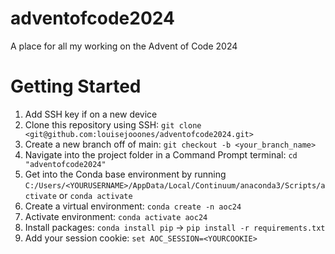 # adventofcode2024
A place for all my working on the Advent of Code 2024

# Getting Started
1. Add SSH key if on a new device
1. Clone this repository using SSH: `git clone <git@github.com:louisejooones/adventofcode2024.git>`
1. Create a new branch off of main: `git checkout -b <your_branch_name>`
1. Navigate into the project folder in a Command Prompt terminal: `cd "adventofcode2024"`
1. Get into the Conda base environment by running `C:/Users/<YOURUSERNAME>/AppData/Local/Continuum/anaconda3/Scripts/activate` or `conda activate`
1. Create a virtual environment: `conda create -n aoc24`
1. Activate environment: `conda activate aoc24`
1. Install packages: `conda install pip` -> `pip install -r requirements.txt`
1. Add your session cookie: `set AOC_SESSION=<YOURCOOKIE>`